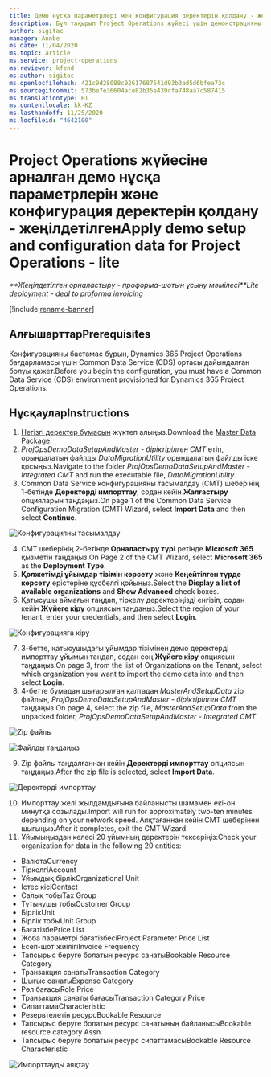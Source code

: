 ```yaml
---
title: Демо нұсқа параметрлері мен конфигурация деректерін қолдану - жеңілдетілген
description: Бұл тақырып Project Operations жүйесі үшін демонстрацияны және конфигурация деректерін қолдану туралы ақпарат береді.
author: sigitac
manager: Annbe
ms.date: 11/04/2020
ms.topic: article
ms.service: project-operations
ms.reviewer: kfend
ms.author: sigitac
ms.openlocfilehash: 421c9d28088c92617687641d93b3ad5d6bfea73c
ms.sourcegitcommit: 573be7e36604ace82b35e439cfa748aa7c587415
ms.translationtype: HT
ms.contentlocale: kk-KZ
ms.lasthandoff: 11/25/2020
ms.locfileid: "4642100"
---
```

# <a name="apply-demo-setup-and-configuration-data-for-project-operations---lite"></a><span data-ttu-id="5f1a1-103">Project Operations жүйесіне арналған демо нұсқа параметрлерін және конфигурация деректерін қолдану - жеңілдетілген</span><span class="sxs-lookup"><span data-stu-id="5f1a1-103">Apply demo setup and configuration data for Project Operations - lite</span></span> 

<span data-ttu-id="5f1a1-104">_\*\*Жеңілдетілген орналастыру - проформа-шотын ұсыну мәмілесі_</span><span class="sxs-lookup"><span data-stu-id="5f1a1-104">_\*\*Lite deployment - deal to proforma invoicing_</span></span>

[!include [rename-banner](~/includes/cc-data-platform-banner.md)]

## <a name="prerequisites"></a><span data-ttu-id="5f1a1-105">Алғышарттар</span><span class="sxs-lookup"><span data-stu-id="5f1a1-105">Prerequisites</span></span>

<span data-ttu-id="5f1a1-106">Конфигурацияны бастамас бұрын, Dynamics 365 Project Operations бағдарламасы үшін Common Data Service (CDS) ортасы дайындалған болуы қажет.</span><span class="sxs-lookup"><span data-stu-id="5f1a1-106">Before you begin the configuration, you must have a Common Data Service (CDS) environment provisioned for Dynamics 365 Project Operations.</span></span>


## <a name="instructions"></a><span data-ttu-id="5f1a1-107">Нұсқаулар</span><span class="sxs-lookup"><span data-stu-id="5f1a1-107">Instructions</span></span>

1. <span data-ttu-id="5f1a1-108">[Негізгі деректер бумасын](https://download.microsoft.com/download/3/4/1/341bf279-a64f-4baa-af31-ce624859b518/ProjOpsSampleSetupData%20-%20CE%20only%20CMT.zip) жүктеп алыңыз.</span><span class="sxs-lookup"><span data-stu-id="5f1a1-108">Download the [Master Data Package](https://download.microsoft.com/download/3/4/1/341bf279-a64f-4baa-af31-ce624859b518/ProjOpsSampleSetupData%20-%20CE%20only%20CMT.zip).</span></span> 
2. <span data-ttu-id="5f1a1-109">*ProjOpsDemoDataSetupAndMaster - біріктірілген CMT* өтіп, орындалатын файлды *DataMigrationUtility* орындалатын файлды іске қосыңыз.</span><span class="sxs-lookup"><span data-stu-id="5f1a1-109">Navigate to the folder *ProjOpsDemoDataSetupAndMaster - Integrated CMT* and run the executable file, *DataMigrationUtility*.</span></span>
3. <span data-ttu-id="5f1a1-110">Common Data Service конфигурацияны тасымалдау (CMT) шеберінің 1-бетінде **Деректерді импорттау**, содан кейін **Жалғастыру** опцияларын таңдаңыз.</span><span class="sxs-lookup"><span data-stu-id="5f1a1-110">On page 1 of the Common Data Service Configuration Migration (CMT) Wizard, select **Import Data** and then select **Continue**.</span></span>

![Конфигурацияны тасымалдау](./media/1ConfigurationMigration.png)

4. <span data-ttu-id="5f1a1-112">CMT шеберінің 2-бетінде **Орналастыру түрі** ретінде **Microsoft 365** қызметін таңдаңыз.</span><span class="sxs-lookup"><span data-stu-id="5f1a1-112">On Page 2 of the CMT Wizard, select **Microsoft 365** as the **Deployment Type**.</span></span>
5. <span data-ttu-id="5f1a1-113">**Қолжетімді ұйымдар тізімін көрсету** және **Кеңейтілген түрде көрсету** өрістеріне құсбелгі қойыңыз.</span><span class="sxs-lookup"><span data-stu-id="5f1a1-113">Select the **Display a list of available organizations** and **Show Advanced** check boxes.</span></span>
6. <span data-ttu-id="5f1a1-114">Қатысушы аймағын таңдап, тіркелу деректеріңізді енгізіп, содан кейін **Жүйеге кіру** опциясын таңдаңыз.</span><span class="sxs-lookup"><span data-stu-id="5f1a1-114">Select the region of your tenant, enter your credentials, and then select **Login**.</span></span>

![Конфигурацияға кіру](./media/2ConfigurationSignin.png)

7. <span data-ttu-id="5f1a1-116">3-бетте, қатысушыдағы ұйымдар тізімінен демо деректерді импорттау ұйымын таңдап, содан соң **Жүйеге кіру** опциясын таңдаңыз.</span><span class="sxs-lookup"><span data-stu-id="5f1a1-116">On page 3, from the list of Organizations on the Tenant, select which organization you want to import the demo data into and then select **Login**.</span></span>
8. <span data-ttu-id="5f1a1-117">4-бетте бумадан шығарылған қалтадан *MasterAndSetupData* zip файлын, *ProjOpsDemoDataSetupAndMaster - біріктірілген CMT* таңдаңыз.</span><span class="sxs-lookup"><span data-stu-id="5f1a1-117">On page 4, select the zip file, *MasterAndSetupData* from the unpacked folder, *ProjOpsDemoDataSetupAndMaster - Integrated CMT*.</span></span>

![Zip файлы](./media/3ZipFile.png)

![Файлды таңдаңыз](./media/4SelectAFile.png)

9. <span data-ttu-id="5f1a1-120">Zip файлы таңдалғаннан кейін **Деректерді импорттау** опциясын таңдаңыз.</span><span class="sxs-lookup"><span data-stu-id="5f1a1-120">After the zip file is selected, select **Import Data**.</span></span>

![Деректерді импорттау](./media/5ImportData.png)

10. <span data-ttu-id="5f1a1-122">Импорттау желі жылдамдығына байланысты шамамен екі-он минутқа созылады.</span><span class="sxs-lookup"><span data-stu-id="5f1a1-122">Import will run for approximately two-ten minutes depending on your network speed.</span></span> <span data-ttu-id="5f1a1-123">Аяқтағаннан кейін CMT шеберінен шығыңыз.</span><span class="sxs-lookup"><span data-stu-id="5f1a1-123">After it completes, exit the CMT Wizard.</span></span> 
11. <span data-ttu-id="5f1a1-124">Ұйымыңыздан келесі 20 ұйымның деректерін тексеріңіз:</span><span class="sxs-lookup"><span data-stu-id="5f1a1-124">Check your organization for data in the following 20 entities:</span></span>

-   <span data-ttu-id="5f1a1-125">Валюта</span><span class="sxs-lookup"><span data-stu-id="5f1a1-125">Currency</span></span>
-   <span data-ttu-id="5f1a1-126">Тіркелгі</span><span class="sxs-lookup"><span data-stu-id="5f1a1-126">Account</span></span>
-   <span data-ttu-id="5f1a1-127">Ұйымдық бірлік</span><span class="sxs-lookup"><span data-stu-id="5f1a1-127">Organizational Unit</span></span>
-   <span data-ttu-id="5f1a1-128">Істес кісі</span><span class="sxs-lookup"><span data-stu-id="5f1a1-128">Contact</span></span>
-   <span data-ttu-id="5f1a1-129">Салық тобы</span><span class="sxs-lookup"><span data-stu-id="5f1a1-129">Tax Group</span></span>
-   <span data-ttu-id="5f1a1-130">Тұтынушы тобы</span><span class="sxs-lookup"><span data-stu-id="5f1a1-130">Customer Group</span></span>
-   <span data-ttu-id="5f1a1-131">Бірлік</span><span class="sxs-lookup"><span data-stu-id="5f1a1-131">Unit</span></span>
-   <span data-ttu-id="5f1a1-132">Бірлік тобы</span><span class="sxs-lookup"><span data-stu-id="5f1a1-132">Unit Group</span></span>
-   <span data-ttu-id="5f1a1-133">Бағатізбе</span><span class="sxs-lookup"><span data-stu-id="5f1a1-133">Price List</span></span>
-   <span data-ttu-id="5f1a1-134">Жоба параметрі бағатізбесі</span><span class="sxs-lookup"><span data-stu-id="5f1a1-134">Project Parameter Price List</span></span> 
-   <span data-ttu-id="5f1a1-135">Есеп-шот жиілігі</span><span class="sxs-lookup"><span data-stu-id="5f1a1-135">Invoice Frequency</span></span>
-   <span data-ttu-id="5f1a1-136">Тапсырыс беруге болатын ресурс санаты</span><span class="sxs-lookup"><span data-stu-id="5f1a1-136">Bookable Resource Category</span></span>
-   <span data-ttu-id="5f1a1-137">Транзакция санаты</span><span class="sxs-lookup"><span data-stu-id="5f1a1-137">Transaction Category</span></span>
-   <span data-ttu-id="5f1a1-138">Шығыс санаты</span><span class="sxs-lookup"><span data-stu-id="5f1a1-138">Expense Category</span></span>
-   <span data-ttu-id="5f1a1-139">Рөл бағасы</span><span class="sxs-lookup"><span data-stu-id="5f1a1-139">Role Price</span></span>
-   <span data-ttu-id="5f1a1-140">Транзакция санаты бағасы</span><span class="sxs-lookup"><span data-stu-id="5f1a1-140">Transaction Category Price</span></span>
-   <span data-ttu-id="5f1a1-141">Сипаттама</span><span class="sxs-lookup"><span data-stu-id="5f1a1-141">Characteristic</span></span>
-   <span data-ttu-id="5f1a1-142">Резервтелетін ресурс</span><span class="sxs-lookup"><span data-stu-id="5f1a1-142">Bookable Resource</span></span>
-   <span data-ttu-id="5f1a1-143">Тапсырыс беруге болатын ресурс санатының байланысы</span><span class="sxs-lookup"><span data-stu-id="5f1a1-143">Bookable resource category Assn</span></span>
-   <span data-ttu-id="5f1a1-144">Тапсырыс беруге болатын ресурс сипаттамасы</span><span class="sxs-lookup"><span data-stu-id="5f1a1-144">Bookable Resource Characteristic</span></span>

![Импорттауды аяқтау](./media/6CompleteImport.png)
